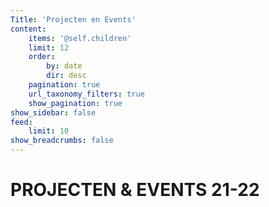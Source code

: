 ```yaml
---
Title: 'Projecten en Events'
content:
    items: '@self.children'
    limit: 12
    order:
        by: date
        dir: desc
    pagination: true
    url_taxonomy_filters: true
    show_pagination: true
show_sidebar: false
feed:
    limit: 10
show_breadcrumbs: false
---
```

# PROJECTEN & EVENTS 21-22
<!--
## [workshop BLENDER](../projecten/2021blender)
**3D modeling, sculpting, shading & rendering met Fons Artois**    
Black Box, Atelier MEDIAKUNST / KASK    
woensdag 1 en 8 december 2021, 9:00-12:30

## [workshop SOUND IN THE ARTS](../projecten/2021sound)
**kennismaking met het domein van geluidskunst en introductie tot klank opname- en montagetechnieken met [Liew Niyomkarn](https://liewniyomkarn.com/)**    
Atelier MEDIAKUNST / KASK    
8 - 10 november 2021, 10:00 - 17:00

## [X-RAY PAULINE CURNIER JARDIN](../projecten/2021paulinecurnierjardin)
unfolding the practice & screening    
KASKcinema    
woensdag 10 november, 2021, 15:30 en 20:30

## [Lezing LISA SPILLIAERT](../projecten/2021lisaspiliaert)    
CIRQUE auditorium / KASK    
woensdag 20 oktober 2021, 16:00    
i.s.m. KASK Fotografie & Courtisane festival    


## [Lezing CHT/TOTALISM.ORG](../projecten/2021totalismlecture)
met David Potocnik & Elisabeth De Laet    
atelier MEDIAKUNST / KASK    
woensdag 6 oktober 2021, 18:00    



---
# Archief 2020-2021

## masterclass Anouk over perspectief en verschillende manieren van kijken
2 oktober 2020 10:30-13:00    
KASKcinema    
aan studenten film en mediakunst

Met Gasten:

- Christina Stuhlberger 16/10/2020
- Fairuz Ghammam 23/10/2020
- Els Van Riel 06/11/2020
- Elias Heuninck 13/11/2020
- Nicolas Provost 20/11/2020
- Els Dietvorst 10/12/2020

## Lezing Ali Eslami over Virtual Reality als artistieke praktijk
9 november 2020 20:00-21:30     
Online via zoom (tbc)     
[Ali Eslami](https://alllesss.com/) (1991) is een kunstenaar uit Iran, gevestigd in Amsterdam. Hij ontwerpt en ontwikkelt sinds 2014 interactieve VR ervaringen. Hij verbeeldt en construeert mogelijke visies op de toekomst door middel van speculatief ontwerp van virtuele ruimte, tijd en lichamen.     
In 2016 won zijn VR project "DeathTolls Experience" de IDFA DocLab Award voor "Best Immersive non-fiction" en hij won de Gouden Kalf voor zijn project "Nerd_Funk" in 2020.

## KASKcinema Strikes Back/X-RAY: Els Dietvorst Double Bill + Cinésessie
10 en 11 december 2020 20:30    
[KASKCinema Online](https://www.facebook.com/events/446253163439085)     
Op donderdag 10 december dartelen KASKcinema en KASK Mediakunst samen vrolijk over de Ierse velden met KASKcinema Strikes Back/X-RAY: Els Dietvorst Double Bill. Vissersbeschouwingen en herdersmijmeringen worden hier met dichterlijke natuurbeelden afgewisseld om een wereld in verandering aan te kaarten.    
Anouk De Clercq gaat voorafgaand aan de vertoning in gesprek met Els Dietvorst zelf om het te hebben over leven, kunst en  – misschien zelfs – schaapjes.    

Op vrijdag 11/12 om 12u gaan studenten in gesprek met Els Dietvorst [via Zoom](https://us02web.zoom.us/j/87369587124?pwd=ay9Wb1poTUtjSFUwd3NwNmhSUnIxZz09)

## Workshop [Modulaire Synthesisers](projecten/modular2020)
16 & 17 december 2020, 14:00 - 18:00    
Atelier mediakunst    
Leer de basisbeginselen van modulaire synthese met Kris Catteau.

## Workshop Social VR
9 & 16 december 2020 + 6 & 13 januari 2021 steeds van 14:00-17:00      
Online in MS Teams, Miro & Mozilla Hubs, ...     
De immersieve verteller en creatief technoloog Lucas De Wulf (alias Almost Norman) neemt een groep  studenten diep mee in de virtuele realiteit om er met hen virtuele sociale ervaringen te ontwikkelen. Een feestje? Een vergaderzaal? Een speeltuin? Een apocalyptische nachtwinkel? Een festival? Het is aan jou!    

## Workshop ["Klank in ruimte"](projecten/2021_GELUID_JVDM) met Johan Vandermaelen
12 en 26 februari 10:00-17:00         
Atelier mediakunst   

## Workshop [Error Instruments](projecten/2021_ERRORINST)
16 maart 2021    
Atelier mediakunst

## [SOUND in Visual Art](projecten/2021_GELUID2_JVDM)
3 days of individual coaching of projects with Johan Vandermaelen    
Wednesday May 5th to Friday 7th – Media Art studio
-->
